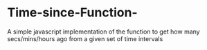 # Time-since-Function-
A simple javascript implementation of the function to get how many secs/mins/hours ago from a given set of time intervals
